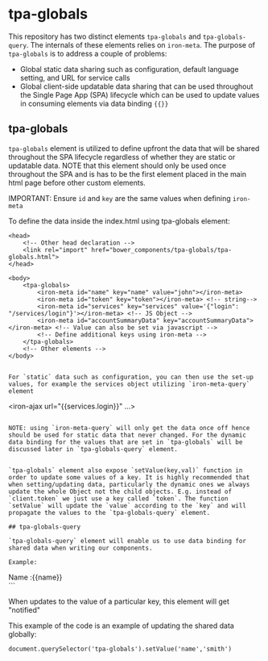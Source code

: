 # tpa-globals

This repository has two distinct elements `tpa-globals` and `tpa-globals-query`. The internals of these elements relies on `iron-meta`. The purpose of `tpa-globals` is to address a couple of problems:

* Global static data sharing such as configuration, default language setting, and URL for service calls
* Global client-side updatable data sharing that can be used throughout the Single Page App (SPA) lifecycle which can be used to update values in consuming elements via data binding `{{}}`

## tpa-globals

`tpa-globals` element is utilized to define upfront the data that will be shared throughout the SPA lifecycle regardless of whether they are static or updatable data. NOTE that this element should only be used once throughout the SPA and is has to be the first element placed in the main html page before other custom elements.

IMPORTANT: Ensure `id` and `key` are the same values when defining `iron-meta`

To define the data inside the index.html using tpa-globals element:

```
<head>
	<!-- Other head declaration -->
	<link rel="import" href="bower_components/tpa-globals/tpa-globals.html">
</head>

<body>
	<tpa-globals>
		<iron-meta id="name" key="name" value="john"></iron-meta>
		<iron-meta id="token" key="token"></iron-meta> <!-- string-->
		<iron-meta id="services" key="services" value='{"login": "/services/login"}'></iron-meta> <!-- JS Object -->
		<iron-meta id="accountSummaryData" key="accountSummaryData"></iron-meta> <!-- Value can also be set via javascript -->
		<!-- Define additional keys using iron-meta -->
	</tpa-globals>
	<!-- Other elements -->
</body>


For `static` data such as configuration, you can then use the set-up values, for example the services object utilizing `iron-meta-query` element

```
<link rel="import" href="../polymer/iron-meta/iron-meta.html">

<iron-meta-query id="query" key="services" value="{{services}}"></iron-meta-query>
<iron-ajax url="{{services.login}}" ...></iron-ajax>
```

NOTE: using `iron-meta-query` will only get the data once off hence should be used for static data that never changed. For the dynamic data binding for the values that are set in `tpa-globals` will be discussed later in `tpa-globals-query` element. 


`tpa-globals` element also expose `setValue(key,val)` function in order to update some values of a key. It is highly recommended that when setting/updating data, particularly the dynamic ones we always update the whole Object not the child objects. E.g. instead of `client.token` we just use a key called `token`. The function `setValue` will update the `value` according to the `key` and will propagate the values to the `tpa-globals-query` element.

## tpa-globals-query

`tpa-globals-query` element will enable us to use data binding for shared data when writing our components.

Example:

```
<tpa-globals-query id="globals" key="name" value="{{name}}"></tpa-globals-query>
<div>Name :{{name}}</div>
```

When updates to the value of a particular key, this element will get "notified"

This example of the code is an example of updating the shared data globally:

```
document.querySelector('tpa-globals').setValue('name','smith')
```
